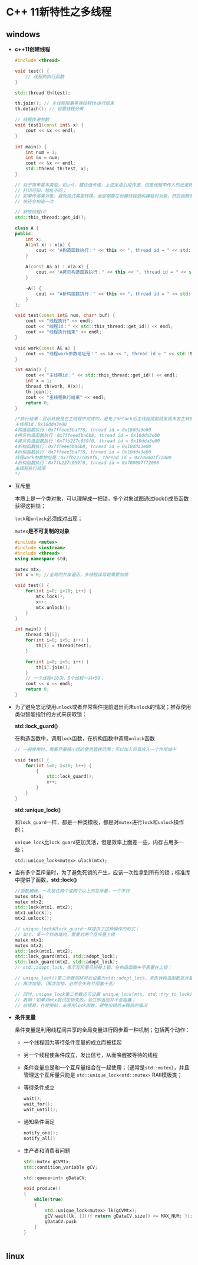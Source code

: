 # C++ 11新特性之多线程

## windows

- **c++11创建线程**

  ```c++
  #include <thread>
  
  void test() {
      // 线程的执行函数
  }
  
  std::thread th(test);
  
  th.join(); // 主线程阻塞等待线程th运行结束
  th.detach(); // 设置线程分离
  
  // 线程传递参数
  void test1(const int& x) {
      cout << &x << endl;
  }
  
  int main() {
      int num = 1;
      int &x = num;
      cout << &x << endl;
      std::thread th(test, x);
  }
  
  // 对于简单基本类型，如int，建议值传递，上述采用引用传递，但是线程中传入的还是拷贝后的副本；
  // 打印可知，地址不同；
  // 如果传递类对象，避免隐式类型转换。全部都要在创建线程就构建临时对象，然后函数参数中用引用，否则系
  // 统还会构造一次
  
  // 获取线程id
  std::this_thread::get_id();
  
  class A {
  public:
      int x;
      A(int x) : x(x) {
          cout << "A构造函数执行：" << this << ", thread id = " << std::this_thread::get_id() << endl;
      }
      
      A(const A& a) : x(a.x) {
          cout << "A拷贝构造函数执行：" << this << ", thread id = " << std::this_thread::get_id() << endl;  
      }
  
      ~A() {
          cout << "A析构函数执行：" << this << ", thread id = " << std::this_thread::get_id() << endl;
      }
  };
  
  void test(const int& num, char* buf) {
      cout << "线程执行" << endl;
      cout << "线程id：" << std::this_thread::get_id() << endl;
      cout << "线程执行结束" << endl;
  }
  
  void work(const A& a) {
      cout << "线程work参数地址是：" << &a << ", thread id = " << std::this_thread::get_id() << endl;
  }
  
  int main() {
      cout << "主线程id：" << std::this_thread::get_id() << endl;
      int x = 1;
      thread th(work, A(x));
      th.join();
      cout << "主线程执行结束" << endl;
      return 0;
  }
  
  /*执行结果：显示转换是在主线程中完成的，避免了detach后主线程提前结束而未发生转换的问题
  主线程id：0x10dda3e00
  A构造函数执行：0x7ffeee5ba778, thread id = 0x10dda3e00
  A拷贝构造函数执行：0x7ffeee5ba6b8, thread id = 0x10dda3e00
  A拷贝构造函数执行：0x7fb227c059f0, thread id = 0x10dda3e00
  A析构函数执行：0x7ffeee5ba6b8, thread id = 0x10dda3e00
  A析构函数执行：0x7ffeee5ba778, thread id = 0x10dda3e00
  线程work参数地址是：0x7fb227c059f0, thread id = 0x700007f72000
  A析构函数执行：0x7fb227c059f0, thread id = 0x700007f72000
  主线程执行结束
  */
  ```
  
- 互斥量

  本质上是一个类对象，可以理解成一把锁，多个对象试图通过lock()成员函数获得这把锁；
  
  `lock`和`unlock`必须成对出现；
  
  `mutex`**是不可复制的对象**
  
  ```c++
  #include <mutex>
  #include <iostream>
  #include <thread>
  using namespace std;
  
  mutex mtx;
  int x = 0; //全局的共享遍历，多线程读写是需要加锁
  
  void test() {
      for(int i=0; i<10; i++) {
          mtx.lock();
          x++;
          mtx.unlock();
      }
  }
  
  int main() {
      thread th[5];
      for(int i=0; i<5; i++) {
          th[i] = thread(test);
      }
  
      for(int i=0; i<5; i++) {
          th[i].join();
      }
      // 一个线程+10次，5个线程一共+50；
      cout << x << endl;
      return 0;
  }

- 为了避免忘记使用`unlock`或者异常条件提前退出而未`unlock`的情况；推荐使用类似智能指针的方式来获取锁：

  **std::lock_guard()**

  在构造函数中，调用`lock`函数，在析构函数中调用`unlock`函数

  ```c++
  // 一般使用时，需要尽量缩小锁的使用管辖范围；可以加入将其放入一个作用域中
  
  void test() {
      for(int i=0; i<10; i++) {
          {
              std::lock_guard();
              x++;
          }
      }
  }
  ```

  **std::unique_lock()**

  和`lock_guard`一样，都是一种类模板，都是对`mutex`进行`lock`和`unlock`操作的；

  `unique_lock`比`lock_guard`更加灵活，但是效率上面差一些，内存占用多一些；

  `std::unique_lock<mutex> ulock(mtx);`

- 当有多个互斥量时，为了避免死锁的产生，应该一次性拿到所有的锁；标准库中提供了函数，**std::lock()**

  ```c++
  //函数模板，一次锁住两个或两个以上的互斥量，一个不行
  mutex mtx1;
  mutex mtx2;
  std::lock(mtx1, mtx2);
  mtx1.unlock();
  mtx2.unlock();
  
  // unique_lock和lock_guard一样提供了这种操作的形式；
  // 如上，某一个作用域内，需要对两个互斥量上锁
  mutex mtx1;
  mutex mtx2;
  std::lock(mtx1, mtx2);
  std::lock_guard(mtx1, std::adopt_lock); 
  std::lock_guard(mtx2, std::adopt_lock);
  // std::adopt_lock，表示互斥量已经被上锁，在构造函数中不需要在上锁；
  
  // unique_lock()第二参数同样可以设置为std::adopt_lock，来告诉构造函数互斥量已经被加锁，不需要
  // 再次加锁，（再次加锁，必然会失败并阻塞于此）
  
  // 同时，unique_lock第二参数还可设置 unique_lock(mtx, std::try_to_lock)
  // 表明：如果对mtx尝试加锁失败，会立即返回并不会阻塞；
  // 前提是，在使用前，未使用lock函数，避免加锁后未释放的情况

- **条件变量**

  条件变量是利用线程间共享的全局变量进行同步着一种机制；包括两个动作：

  - 一个线程因为等待条件变量的成立而被挂起

  - 另一个线程使条件成立，发出信号，从而唤醒被等待的线程

  - 条件变量总是和一个互斥量结合在一起使用；（通常是`std::mutex`），并且管理这个互斥量只能是 `std::unique_lock<std::mutex>` RAII模板类；

  - 等待条件成立

    ```c++
    wait();
    wait_for();
    wait_until();
    ```

  - 通知条件满足

    ```c++
    notify_one();
    notify_all()

  - 生产者和消费者问题

    ```c++
    std::mutex gCVMtx;
    std::condition_variable gCV;
    
    std::queue<int> gDataCV;
    
    void produce()
    {
        while(true) 
        {
            std::unique_lock<mutex> lk(gCVMtx);
            gCV.wait(lk, [](){ return gDataCV.size() <= MAX_NUM; });
            gDataCV.push
        }
    }



## linux